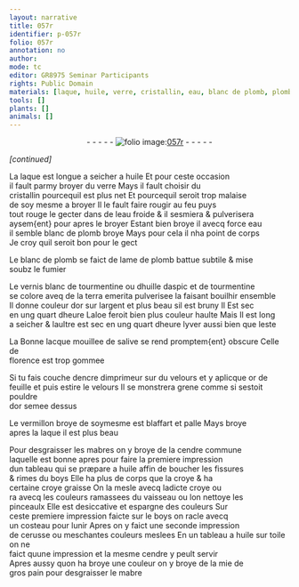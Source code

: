 ```yaml
---
layout: narrative
title: 057r
identifier: p-057r
folio: 057r
annotation: no
author:
mode: tc
editor: GR8975 Seminar Participants
rights: Public Domain
materials: [laque, huile, verre, cristallin, eau, blanc de plomb, plomb, tourmentine, huille daspic, terra emerita, or, argent, aloe, lacque, salive, encre dimprimeur, velours, vermillon, mabres, cendre commune, boys, croye, cerusse, toile, cendre, mie de gros pain, mabre]
tools: []
plants: []
animals: []
---
```


<div class="folio" align="center">- - - - - <a href="http://gallica.bnf.fr/ark:/12148/btv1b10500001g/f119.image" target="_blank"><img src="https://cu-mkp.github.io/2017-workshop-edition/assets/photo-icon.png" alt="folio image: " style="display:inline-block; margin-bottom:-3px;"/>057r</a> - - - - - </div>  
 
*[continued]*
  
 La <span class="m">laque</span> est longue a seicher a <span class="m">huile</span> Et pour ceste occasion<br/> il fault parmy broyer du <span class="m">verre</span> Mays il fault choisir du<br/> <span class="m">cristallin</span> pourcequil est plus net Et pourcequil seroit trop malaise<br/> de soy mesme a broyer Il le fault faire rougir au feu puys<br/> tout rouge le gecter dans de l<span class="m">eau</span> froide & il sesmiera & pulverisera<br/> aysem{ent} pour apres le broyer Estant bien broye il avecq force <span class="m">eau</span><br/> il semble <span class="m">blanc de plomb</span> broye Mays pour cela il nha point de corps<br/> Je croy quil seroit bon pour le gect
 
 Le <span class="m">blanc de plomb</span> se faict de lame de <span class="m">plomb</span> battue subtile & mise<br/> soubz le fumier
 
 Le vernis blanc de <span class="m">tourmentine</span> ou d<span class="m">huille daspic</span> et de <span class="m">tourmentine</span><br/> se colore aveq de la <span class="m">terra emerita</span> pulverisee la faisant bouilhir ensemble<br/> Il donne couleur d<span class="m">or</span> sur l<span class="m">argent</span> et plus beau sil est bruny Il Est sec<br/> en ung quart dheure L<span class="m">aloe</span> feroit bien plus couleur haulte Mais Il est long<br/> a seicher & laultre est sec en ung quart dheure lyver aussi bien que leste
 
 La Bonne <span class="m">lacque</span> mouillee de <span class="m">salive</span> se rend promptem{ent} obscure Celle de<br/> <span class="pl">florence</span> est trop gommee
 
 Si tu fais couche d<span class="m">encre dimprimeur</span> sur du <span class="m">velours</span> et y aplicque <span class="m">or</span> de<br/> feuille et puis estire le <span class="m">velours</span> Il se monstrera grene comme si sestoit pouldre<br/> d<span class="m">or</span> semee dessus
 
 Le <span class="m">vermillon</span> broye de soymesme est blaffart et palle Mays broye<br/> apres la <span class="m">laque</span> il est plus beau
 
 Pour desgraisser les <span class="m">mabres</span> on y broye de la <span class="m">cendre commune</span><br/> laquelle est bonne apres pour faire la premiere impression<br/> dun tableau qui se præpare a <span class="m">huile</span> affin de boucher les fissures<br/> & rimes du <span class="m">boys</span> Elle ha plus de corps que la <span class="m">croye</span> & ha<br/> certaine <span class="m">croye</span> graisse On la mesle avecq ladicte <span class="m">croye</span> ou<br/> ra avecq les couleurs ramassees du vaisseau ou lon nettoye les<br/> pinceaulx Elle est desiccative et espargne des couleurs Sur<br/> ceste premiere impression faicte sur le <span class="m">boys</span> on racle avecq<br/> un costeau pour lunir Apres on y faict une seconde impression<br/> de <span class="m">cerusse</span> ou meschantes couleurs meslees En un tableau a <span class="m">huile</span> sur <span class="m">toile</span> on ne<br/> faict quune impression et la mesme <span class="m">cendre</span> y peult servir<br/> Apres aussy quon ha broye une couleur on y broye de la <span class="m">mie de<br/> gros pain</span> pour desgraisser le <span class="m">mabre</span>
 
